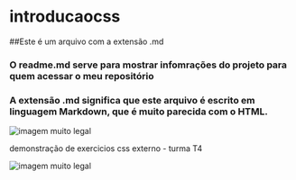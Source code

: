 # introducaocss

##Este é um arquivo com a extensão .md
### O readme.md serve para mostrar infomrações do projeto para quem acessar o meu repositório

### A extensão .md significa que este arquivo é escrito em linguagem Markdown, que é muito parecida com o HTML.



![imagem muito legal](./imagem%20muito%20lgael.png)


demonstração de exercicios css externo - turma T4

<img src="./imagem%20muito%20lgael.png" alt="imagem muito legal">
